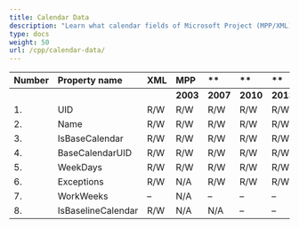 ```yaml
---
title: Calendar Data
description: "Learn what calendar fields of Microsoft Project (MPP/XML) files are can be written or read by Aspose.Tasks for C++."
type: docs
weight: 50
url: /cpp/calendar-data/
---
```


|**Number** |**Property name** |**XML** |**MPP** |** |** |** |** |** |**Comments** |
| :- | :- | :- | :- | :- | :- | :- | :- | :- | :- |
| | | |**2003** |**2007** |**2010** |**2013** |**2016** |**2019** | |
|1. |UID |R/W |R/W |R/W |R/W |R/W |R/W |R/W | |
|2. |Name |R/W |R/W |R/W |R/W |R/W |R/W |R/W | |
|3. |IsBaseCalendar |R/W |R/W |R/W |R/W |R/W |R/W |R/W | |
|4. |BaseCalendarUID |R/W |R/W |R/W |R/W |R/W |R/W |R/W | |
|5. |WeekDays |R/W |R/W |R/W |R/W |R/W |R/W |R/W | |
|6. |Exceptions |R/W |N/A |R/W |R/W |R/W |R/W |R/W | |
|7. |WorkWeeks |– |N/A |– |– |– |– |– | |
|8. |IsBaselineCalendar |R/W |N/A |N/A |– |– |– |– | |

